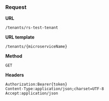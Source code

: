 ### Request

**URL**

`/tenants/rs-test-tenant`

**URL template**

`/tenants/{microserviceName}`

**Method**

`GET`

**Headers**

`Authorization:Bearer{token}`  
`Content-Type:application/json;charset=UTF-8`  
`Accept:application/json`  
